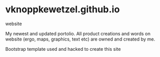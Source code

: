 # vknoppkewetzel.github.io
website

My newest and updated portolio. All product creations and words on website (ergo, maps, graphics, text etc) are owned and created by me.

Bootstrap template used and hacked to create this site 
